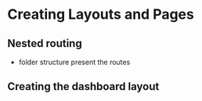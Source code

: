 # Creating Layouts and Pages

## Nested routing

- folder structure present the routes

## Creating the dashboard layout

